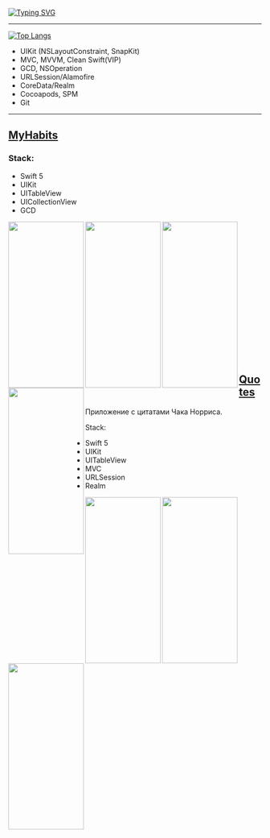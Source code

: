 <a href="https://git.io/typing-svg"><img src="https://readme-typing-svg.demolab.com?font=Fira+Code&size=25&pause=100&color=A264F7&width=435&lines=Hello%2C+I'm+Liz-Mary.+;I'm+IOS-developer" alt="Typing SVG" /></a>

---

[![Top Langs](https://github-readme-stats.vercel.app/api/top-langs/?username=MaybeRT-rt&layout=compact&theme=synthwave)](https://github.com/MaybeRT-rt/github-readme-stats)

* UIKit (NSLayoutConstraint, SnapKit)
* MVC, MVVM, Clean Swift(VIP)
* GCD, NSOperation
* URLSession/Alamofire
* CoreData/Realm
* Cocoapods, SPM
* Git
  
---

## [MyHabits](https://github.com/MaybeRT-rt/MyHabits/tree/main)

### Stack:
* Swift 5
* UIKit
* UITableView
* UICollectionView
* GCD

<img align="left" src="https://github.com/MaybeRT-rt/gif/blob/main/track.gif" width="150" height="330">
<img align="left" src="https://github.com/MaybeRT-rt/gif/blob/main/new.gif" width="150" height="330">
<img align="left" src="https://github.com/MaybeRT-rt/gif/blob/main/edit.gif" width="150" height="330"> 
<img align="left" src="https://github.com/MaybeRT-rt/gif/blob/main/remove.gif" width="150" height="330">


<br><br><br><br><br><br><br><br><br><br><br><br><br><br><br><br>

## [Quotes]([https://github.com/MaybeRT-rt/Quotes])

Приложение с цитатами Чака Норриса.

Stack:

* Swift 5
* UIKit
* UITableView
* MVC
* URLSession
* Realm

<img align="left" src="https://github.com/MaybeRT-rt/gif/blob/main/Simulator-Screen-Recording-iPhone-13-Pro-Max-2023-10-30-at-19.26.03.gif" width="150" height="330">
<img align="left" src="https://github.com/MaybeRT-rt/gif/blob/main/Simulator-Screen-Recording-iPhone-13-Pro-Max-2023-10-30-at-19.26.03-2.gif" width="150" height="330">
<img align="left" src="https://github.com/MaybeRT-rt/gif/blob/main/Simulator-Screen-Recording-iPhone-13-Pro-Max-2023-10-30-at-19.26.03-3.gif" width="150" height="330">

